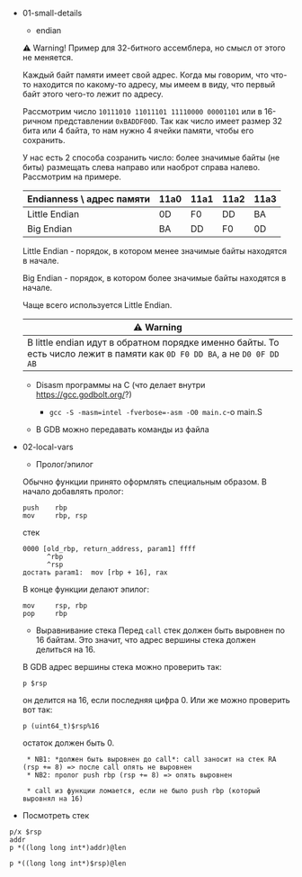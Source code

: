* 01-small-details

    * endian

    ⚠️ Warning! Пример для 32-битного ассемблера, но смысл от этого не меняется.

    Каждый байт памяти имеет свой адрес. Когда мы говорим, что что-то находится по какому-то адресу, мы имеем в виду, что первый байт этого чего-то лежит по адресу.

    Рассмотрим число `10111010 11011101 11110000 00001101` или в 16-ричном представлении `0xBADDF00D`. Так как число имеет размер 32 бита или 4 байта, то нам нужно 4 ячейки памяти, чтобы его сохранить.

    У нас есть 2 способа созранить число: более значимые байты (не биты) размещать слева направо или наоброт справа налево. Рассмотрим на примере.

    | Endianness \ адрес памяти | 11a0 | 11a1 | 11a2 | 11a3 |
    |---------------------------|------|------|------|------|
    |     Little Endian         |  0D  |  F0  |  DD  |  BA  |
    |     Big Endian            |  BA  |  DD  |  F0  |  0D  |

    Little Endian - порядок, в котором менее значимые байты находятся в начале.

    Big Endian - порядок, в котором более значимые байты находятся в начале.

    Чаще всего используется Little Endian.

    | ⚠️ Warning                                                                                                               |
    | ------------------------------------------------------------------------------------------------------------------------ |
    | В little endian идут в обратном порядке именно байты. То есть число лежит в памяти как `0D F0 DD BA`, а не `D0 0F DD AB` |


    * Disasm программы на C (что делает внутри https://gcc.godbolt.org/?)
        * `gcc -S -masm=intel -fverbose=-asm -O0 main.c`-o main.S

    * В GDB можно передавать команды из файла

 * 02-local-vars

    * Пролог/эпилог

    Обычно функции принято оформлять специальным образом. В начало добавлять пролог:
    ```
    push    rbp
    mov     rbp, rsp
    ```
    стек
    ```
    0000 [old_rbp, return_address, param1] ffff
          ^rbp
          ^rsp
    достать param1:  mov [rbp + 16], rax
    ```

    В конце функции делают эпилог:
    ```
    mov     rsp, rbp
    pop     rbp
    ```

    *  Выравнивание стека
    Перед `call` стек должен быть выровнен по 16 байтам. Это значит, что адрес вершины стека должен делиться на 16.

    В GDB адрес вершины стека можно проверить так:

    ```
    p $rsp
    ```

    он делится на 16, если последняя цифра 0. Или же можно проверить вот так:
    ```
    p (uint64_t)$rsp%16
    ```
    остаток должен быть 0.

        * NB1: *должен быть выровнен до call*: call заносит на стек RA (rsp += 8) => после call опять не выровнен
        * NB2: пролог push rbp (rsp += 8) => опять выровнен

        * call из функции ломается, если не было push rbp (который выровнял на 16)

* Посмотреть стек
```
p/x $rsp
addr
p *((long long int*)addr)@len
```

```
p *((long long int*)$rsp)@len
```
